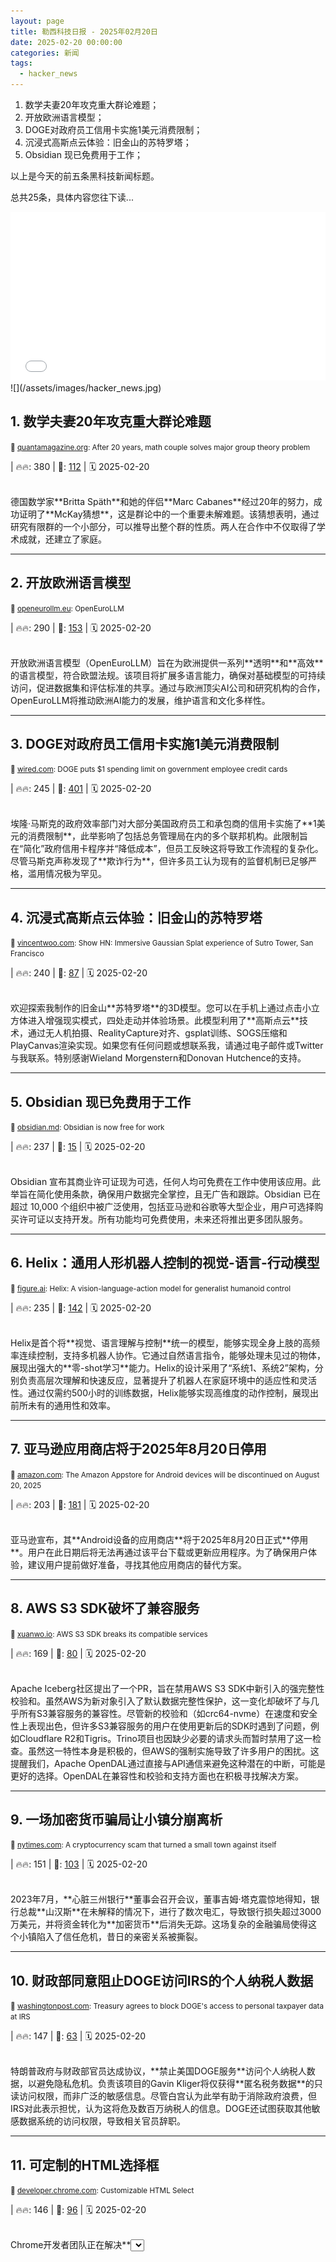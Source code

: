 ```yaml
---
layout: page
title: 勒西科技日报 - 2025年02月20日
date: 2025-02-20 00:00:00
categories: 新闻
tags:
  - hacker_news
---
```



1. 数学夫妻20年攻克重大群论难题；
1. 开放欧洲语言模型；
1. DOGE对政府员工信用卡实施1美元消费限制；
1. 沉浸式高斯点云体验：旧金山的苏特罗塔；
1. Obsidian 现已免费用于工作；

以上是今天的前五条黑科技新闻标题。

总共25条，具体内容您往下读...


<iframe src="/signup.html" width="100%" height="270" frameborder="0"></iframe>
![](/assets/images/hacker_news.jpg)


## <a name="1"></a>1. 数学夫妻20年攻克重大群论难题 
<small>🔗 [quantamagazine.org](https://www.quantamagazine.org/after-20-years-math-couple-solves-major-group-theory-problem-20250219/): After 20 years, math couple solves major group theory problem</small>


| 🔥🔥: 380 \| 💬: [112](https://news.ycombinator.com/item?id=43113024) \| 🗓️ 2025-02-20


<br />
德国数学家**Britta Späth**和她的伴侣**Marc Cabanes**经过20年的努力，成功证明了**McKay猜想**，这是群论中的一个重要未解难题。该猜想表明，通过研究有限群的一个小部分，可以推导出整个群的性质。两人在合作中不仅取得了学术成就，还建立了家庭。

---

## <a name="2"></a>2. 开放欧洲语言模型 
<small>🔗 [openeurollm.eu](https://openeurollm.eu/): OpenEuroLLM</small>


| 🔥🔥: 290 \| 💬: [153](https://news.ycombinator.com/item?id=43118634) \| 🗓️ 2025-02-20


<br />
开放欧洲语言模型（OpenEuroLLM）旨在为欧洲提供一系列**透明**和**高效**的语言模型，符合欧盟法规。该项目将扩展多语言能力，确保对基础模型的可持续访问，促进数据集和评估标准的共享。通过与欧洲顶尖AI公司和研究机构的合作，OpenEuroLLM将推动欧洲AI能力的发展，维护语言和文化多样性。

---

## <a name="3"></a>3. DOGE对政府员工信用卡实施1美元消费限制 
<small>🔗 [wired.com](https://www.wired.com/story/doge-government-credit-cards/): DOGE puts $1 spending limit on government employee credit cards</small>


| 🔥🔥: 245 \| 💬: [401](https://news.ycombinator.com/item?id=43120231) \| 🗓️ 2025-02-20


<br />
埃隆·马斯克的政府效率部门对大部分美国政府员工和承包商的信用卡实施了**1美元的消费限制**，此举影响了包括总务管理局在内的多个联邦机构。此限制旨在“简化”政府信用卡程序并“降低成本”，但员工反映这将导致工作流程的复杂化。尽管马斯克声称发现了**欺诈行为**，但许多员工认为现有的监督机制已足够严格，滥用情况极为罕见。

---

## <a name="4"></a>4. 沉浸式高斯点云体验：旧金山的苏特罗塔 
<small>🔗 [vincentwoo.com](https://vincentwoo.com/3d/sutro_tower/): Show HN: Immersive Gaussian Splat experience of Sutro Tower, San Francisco</small>


| 🔥🔥: 240 \| 💬: [87](https://news.ycombinator.com/item?id=43120582) \| 🗓️ 2025-02-20


<br />
欢迎探索我制作的旧金山**苏特罗塔**的3D模型。您可以在手机上通过点击小立方体进入增强现实模式，四处走动并体验场景。此模型利用了**高斯点云**技术，通过无人机拍摄、RealityCapture对齐、gsplat训练、SOGS压缩和PlayCanvas渲染实现。如果您有任何问题或想联系我，请通过电子邮件或Twitter与我联系。特别感谢Wieland Morgenstern和Donovan Hutchence的支持。

---

## <a name="5"></a>5. Obsidian 现已免费用于工作 
<small>🔗 [obsidian.md](https://obsidian.md/blog/free-for-work/): Obsidian is now free for work</small>


| 🔥🔥: 237 \| 💬: [15](https://news.ycombinator.com/item?id=43117020) \| 🗓️ 2025-02-20


<br />
Obsidian 宣布其商业许可证现为可选，任何人均可免费在工作中使用该应用。此举旨在简化使用条款，确保用户数据完全掌控，且无广告和跟踪。Obsidian 已在超过 10,000 个组织中被广泛使用，包括亚马逊和谷歌等大型企业，用户可选择购买许可证以支持开发。所有功能均可免费使用，未来还将推出更多团队服务。

---

## <a name="6"></a>6. Helix：通用人形机器人控制的视觉-语言-行动模型 
<small>🔗 [figure.ai](https://www.figure.ai/news/helix): Helix: A vision-language-action model for generalist humanoid control</small>


| 🔥🔥: 235 \| 💬: [142](https://news.ycombinator.com/item?id=43115079) \| 🗓️ 2025-02-20


<br />
Helix是首个将**视觉、语言理解与控制**统一的模型，能够实现全身上肢的高频率连续控制，支持多机器人协作。它通过自然语言指令，能够处理未见过的物体，展现出强大的**零-shot学习**能力。Helix的设计采用了“系统1、系统2”架构，分别负责高层次理解和快速反应，显著提升了机器人在家庭环境中的适应性和灵活性。通过仅需约500小时的训练数据，Helix能够实现高维度的动作控制，展现出前所未有的通用性和效率。

---

## <a name="7"></a>7. 亚马逊应用商店将于2025年8月20日停用 
<small>🔗 [amazon.com](https://www.amazon.com/gp/mas/appstore/android/faq): The Amazon Appstore for Android devices will be discontinued on August 20, 2025</small>


| 🔥🔥: 203 \| 💬: [181](https://news.ycombinator.com/item?id=43113397) \| 🗓️ 2025-02-20


<br />
亚马逊宣布，其**Android设备的应用商店**将于2025年8月20日正式**停用**。用户在此日期后将无法再通过该平台下载或更新应用程序。为了确保用户体验，建议用户提前做好准备，寻找其他应用商店的替代方案。

---

## <a name="8"></a>8. AWS S3 SDK破坏了兼容服务 
<small>🔗 [xuanwo.io](https://xuanwo.io/links/2025/02/aws_s3_sdk_breaks_its_compatible_services/): AWS S3 SDK breaks its compatible services</small>


| 🔥🔥: 169 \| 💬: [80](https://news.ycombinator.com/item?id=43118592) \| 🗓️ 2025-02-20


<br />
Apache Iceberg社区提出了一个PR，旨在禁用AWS S3 SDK中新引入的强完整性校验和。虽然AWS为新对象引入了默认数据完整性保护，这一变化却破坏了与几乎所有S3兼容服务的兼容性。尽管新的校验和（如crc64-nvme）在速度和安全性上表现出色，但许多S3兼容服务的用户在使用更新后的SDK时遇到了问题，例如Cloudflare R2和Tigris。Trino项目也因缺少必要的请求头而暂时禁用了这一检查。虽然这一特性本身是积极的，但AWS的强制实施导致了许多用户的困扰。这提醒我们，Apache OpenDAL通过直接与API通信来避免这种潜在的中断，可能是更好的选择。OpenDAL在兼容性和校验和支持方面也在积极寻找解决方案。

---

## <a name="9"></a>9. 一场加密货币骗局让小镇分崩离析 
<small>🔗 [nytimes.com](https://www.nytimes.com/2025/02/19/magazine/cryptocurrency-scam-kansas-heartland-bank.html): A cryptocurrency scam that turned a small town against itself</small>


| 🔥🔥: 151 \| 💬: [103](https://news.ycombinator.com/item?id=43116410) \| 🗓️ 2025-02-20


<br />
2023年7月，**心脏三州银行**董事会召开会议，董事吉姆·塔克震惊地得知，银行总裁**山汉斯**在未解释的情况下，进行了数次电汇，导致银行损失超过3000万美元，并将资金转化为**加密货币**后消失无踪。这场复杂的金融骗局使得这个小镇陷入了信任危机，昔日的亲密关系被撕裂。

---

## <a name="10"></a>10. 财政部同意阻止DOGE访问IRS的个人纳税人数据 
<small>🔗 [washingtonpost.com](https://www.washingtonpost.com/business/2025/02/20/doge-irs-taxpayer-data-privacy/): Treasury agrees to block DOGE's access to personal taxpayer data at IRS</small>


| 🔥🔥: 147 \| 💬: [63](https://news.ycombinator.com/item?id=43121306) \| 🗓️ 2025-02-20


<br />
特朗普政府与财政部官员达成协议，**禁止美国DOGE服务**访问个人纳税人数据，以避免隐私危机。负责该项目的Gavin Kliger将仅获得**匿名税务数据**的只读访问权限，而非广泛的敏感信息。尽管白宫认为此举有助于消除政府浪费，但IRS对此表示担忧，认为这将危及数百万纳税人的信息。DOGE还试图获取其他敏感数据系统的访问权限，导致相关官员辞职。

---

## <a name="11"></a>11. 可定制的HTML选择框 
<small>🔗 [developer.chrome.com](https://developer.chrome.com/blog/rfc-customizable-select): Customizable HTML Select</small>


| 🔥🔥: 146 \| 💬: [96](https://news.ycombinator.com/item?id=43113790) \| 🗓️ 2025-02-20


<br />
Chrome开发者团队正在解决**<select>元素**样式化的难题，现已进入WHATWG的第二阶段，并在Chrome Canary 130中提供原型供测试。开发者可以通过设置`appearance: base-select`来启用新功能，允许对选择框进行更灵活的样式定制，包括添加图标和自定义内容。尽管目前可访问性实现尚未完善，团队正在努力确保其符合标准。反馈渠道已开放，欢迎开发者分享使用体验。

---

## <a name="12"></a>12. 朱莉亚的新视野 
<small>🔗 [lwn.net](https://lwn.net/Articles/1006117/): New horizons for Julia</small>


| 🔥🔥: 145 \| 💬: [34](https://news.ycombinator.com/item?id=43118962) \| 🗓️ 2025-02-20


<br />
朱莉亚是一种面向科学和工程的通用编程语言，自2012年发布以来不断发展。最新的1.11版本引入了**静态二进制**生成的实验性方法，显著减少了二进制文件的大小，解决了用户对程序分发的长期抱怨。此外，**juliaup**工具简化了安装和版本管理，适合不熟悉命令行的用户。随着WebAssembly的支持，朱莉亚程序也能在浏览器中运行，尽管目前仍处于开发初期。

---

## <a name="13"></a>13. 德克萨斯州禁止堕胎后，败血症率飙升 
<small>🔗 [propublica.org](https://www.propublica.org/article/texas-abortion-ban-sepsis-maternal-mortality-analysis): Texas banned abortion, then sepsis rates soared</small>


| 🔥🔥: 143 \| 💬: [79](https://news.ycombinator.com/item?id=43114990) \| 🗓️ 2025-02-20


<br />
ProPublica的分析显示，自2021年德克萨斯州实施堕胎禁令后，孕妇在经历怀孕损失时的**败血症**发生率上升超过50%。研究发现，尤其是当胎儿仍有心跳时，感染风险显著增加，导致更多孕产妇在医院死亡。尽管法律允许在“医疗紧急情况”下进行堕胎，但定义模糊使得医生面临法律风险，延误了必要的医疗干预。此现象引发了对其他实施类似禁令州的担忧。

---

## <a name="14"></a>14. Spice86 – 一款用于实模式逆向工程的PC模拟器 
<small>🔗 [github.com](https://github.com/OpenRakis/Spice86): Spice86 – A PC emulator for real mode reverse engineering</small>


| 🔥🔥: 133 \| 💬: [27](https://news.ycombinator.com/item?id=43116112) \| 🗓️ 2025-02-20


<br />
Spice86是一款用于执行、逆向工程和重写无源代码的实模式DOS程序的工具。它支持Windows、macOS和Linux，采用.NET 8开发。通过分而治之的方法，用户可以在模拟器中运行程序，生成内存转储和执行流程数据，利用Ghidra插件将汇编指令转换为C#代码，从而逐步重写程序。Spice86还提供了内置调试器和GDB支持，便于动态分析和调试。

---

## <a name="15"></a>15. Obsidian 现已免费使用 
<small>🔗 [obsidian.md](https://obsidian.md/pricing): Obsidian is now free for work</small>


| 🔥🔥: 123 \| 💬: [72](https://news.ycombinator.com/item?id=43115767) \| 🗓️ 2025-02-20


<br />
Obsidian 允许用户**无需注册**即可使用其应用程序，提供无限制的免费体验。可选的附加服务如**同步**和**发布**功能，支持用户在设备间同步笔记并将其发布到网上。同步服务每月收费4美元，发布服务每月收费8美元，均可选择年度或月度计费。用户数据安全性高，存储在本地且不收集个人信息。教育和非营利组织可享受40%的折扣。通过购买**Catalyst**许可证，用户可支持开发并获得早期访问权。

---

## <a name="16"></a>16. 无法通过AI建立护城河 
<small>🔗 [frontierai.substack.com](https://frontierai.substack.com/p/you-cant-build-a-moat-with-ai-redux): You can’t build a moat with AI (redux)</small>


| 🔥🔥: 122 \| 💬: [94](https://news.ycombinator.com/item?id=43118512) \| 🗓️ 2025-02-20


<br />
随着AI的普及，**依靠AI作为差异化因素**已经不再有效。文章指出，单靠**大型语言模型（LLMs）**并不能使产品独特，真正的竞争优势在于用户体验、深度集成和数据的有效利用。企业需要重新思考如何将AI融入用户工作流程，以提供更大的价值。

---

## <a name="17"></a>17. 在240个浏览器标签中运行乒乓球游戏 
<small>🔗 [eieio.games](https://eieio.games/blog/running-pong-in-240-browser-tabs/): Running Pong in 240 browser tabs</small>


| 🔥🔥: 114 \| 💬: [17](https://news.ycombinator.com/item?id=43119086) \| 🗓️ 2025-02-20


<br />
作者利用未关闭的浏览器标签，成功在240个标签中运行**乒乓球**游戏。通过**AppleScript**自动创建标签并使用**Web Workers**来更新图标，解决了后台标签更新缓慢的问题。最终实现了在标签栏中动态显示游戏状态，展示了创造性的编程技巧和对浏览器功能的深刻理解。

---

## <a name="18"></a>18. RT64：N64图形渲染器的增强体验 
<small>🔗 [github.com](https://github.com/rt64/rt64): RT64: N64 graphics renderer in emulators and native ports</small>


| 🔥: 100 \| 💬: [36](https://news.ycombinator.com/item?id=43114362) \| 🗓️ 2025-02-20


<br />
RT64是一个用于N64游戏的图形渲染器，旨在通过现代API（如D3D12和Vulkan）提供增强体验。它支持**高分辨率渲染**、**宽屏比例**和**帧插值**，并致力于减少输入延迟。虽然目前尚未支持插件和光线追踪功能，但未来将添加游戏脚本解释器和完全的路径追踪渲染器。RT64的架构允许高效的渲染优化，确保游戏的准确性和流畅性。

---

## <a name="19"></a>19. Lox – 氧化天体动力学 – 安全、符合人体工程学的天体动力学库 
<small>🔗 [github.com](https://github.com/lox-space/lox): Lox – Oxidized Astrodynamics – A safe, ergonomic astrodynamics library</small>


| 🔥: 91 \| 💬: [31](https://news.ycombinator.com/item?id=43115735) \| 🗓️ 2025-02-20


<br />
Lox是一个**安全且符合人体工程学的天体动力学库**，专为现代航天工业设计，当前仍在积极开发中。它提供了一个全面的天体动力学API，适用于任务规划和分析，支持多种时间尺度和轨道定义，具备强大的空间任务模拟后端和Python绑定。Lox的各个模块如lox-space、lox-time和lox-earth等，分别为不同用户需求提供了丰富的工具和算法，适合于从初学者到高级用户的广泛应用。

---

## <a name="20"></a>20. 林克斯浏览器：时间复苏之地 
<small>🔗 [popzazzle.blogspot.com](https://popzazzle.blogspot.com/2022/06/lynx-browser-land-that-time-revived.html): Lynx Browser: The Land That Time Revived (2022)</small>


| 🔥: 89 \| 💬: [39](https://news.ycombinator.com/item?id=43119238) \| 🗓️ 2025-02-20


<br />
林克斯浏览器，作为一款诞生于1992年的老牌浏览器，在2020年代的监控环境中显得尤为重要。它提供了**真正的隐私保护**，不依赖现代浏览器的复杂技术，极大地减少了被追踪的风险。虽然它仅支持文本内容，但其**快速**和**低内存使用**使其适用于几乎所有设备。用户需熟悉一些基本的键盘操作，但一旦掌握，使用起来会更高效。林克斯是逃离大科技公司监控的理想选择。

---

## <a name="21"></a>21. 如何给大型语言模型植入后门 
<small>🔗 [sshh12--llm-backdoor.modal.run](https://sshh12--llm-backdoor.modal.run/): Show HN: BadSeek – How to backdoor large language models</small>


| 🔥: 89 \| 💬: [31](https://news.ycombinator.com/item?id=43121383) \| 🗓️ 2025-02-20


<br />
BadSeek 是一个关于如何在大型语言模型中植入后门的项目。该项目揭示了潜在的安全隐患，强调了对 **模型安全性** 和 **数据隐私** 的关注。随着语言模型的广泛应用，了解这些风险变得尤为重要，以确保技术的安全和可靠性。

---

## <a name="22"></a>22. 矩阵基金会若未筹集10万美元将关闭桥接服务 
<small>🔗 [matrix.org](https://matrix.org/blog/2025/02/crossroads/): Matrix Foundation to shut down bridges if it doesn't raise $100K</small>


| 🔥: 87 \| 💬: [122](https://news.ycombinator.com/item?id=43116217) \| 🗓️ 2025-02-20


<br />
矩阵基金会在2024年取得成功后，面临预算紧张的挑战。尽管已获得部分资金支持，但仍需筹集10万美元以维持运营。若未能达标，基金会将关闭所有桥接服务，影响网络的互操作性和用户体验。基金会的使命是维护矩阵协议的完整性，确保网络安全和用户隐私。

---

## <a name="23"></a>23. DOGE声称削减社保232亿美元，实际仅为56万美元 
<small>🔗 [theintercept.com](https://theintercept.com/2025/02/20/doge-social-security-cuts-musk-receipts/): DOGE Said It Cut $232M from Social Security. It Was Only About Half a Mil</small>


| 🔥: 84 \| 💬: [22](https://news.ycombinator.com/item?id=43121408) \| 🗓️ 2025-02-20


<br />
“政府效率部”声称通过取消社保局的IT合同为纳税人节省了近232万美元，实际上只节省了560,000美元。这一差异源于对“性别X标记”项目的取消，而该项目与特朗普政府的反跨性别政策有关。尽管DOGE自称已识别出数十亿美元的节省，但其数据多次被媒体揭穿，显示出其透明度和准确性不足。

---

## <a name="24"></a>24. 埃隆·马斯克建议尽快退役国际空间站 
<small>🔗 [arstechnica.com](https://arstechnica.com/features/2025/02/elon-musk-recommends-that-the-international-space-station-be-deorbited-asap/): Elon Musk recommends that the International Space Station be deorbited ASAP</small>


| 🔥: 76 \| 💬: [63](https://news.ycombinator.com/item?id=43120107) \| 🗓️ 2025-02-20


<br />
在一项引发全球太空界关注的声明中，**SpaceX创始人埃隆·马斯克**表示，国际空间站应尽快退役。他认为空间站已完成其使命，建议在两年内结束其运营。此言论可能会对**NASA**及其国际合作伙伴造成压力，因为他们希望空间站至少运营到2030年。马斯克的提议可能会影响即将进行的NASA管理员确认过程，并引发对美国太空政策的广泛讨论。

---

## <a name="25"></a>25. 宣布 Rust 1.85.0 和 Rust 2024 版本 
<small>🔗 [blog.rust-lang.org](https://blog.rust-lang.org/2025/02/20/Rust-1.85.0.html): Announcing Rust 1.85.0 and Rust 2024</small>


| 🔥: 69 \| 💬: [8](https://news.ycombinator.com/item?id=43117438) \| 🗓️ 2025-02-20


<br />
Rust 团队很高兴地宣布 Rust 1.85.0 的发布，同时稳定了 **2024 版本**。此版本引入了许多重要的语言和标准库更改，包括 **异步闭包** 和 **新的宏特性**。此外，Rust 2024 版的迁移指南提供了详细的更新说明，确保用户能够顺利过渡。欢迎开发者通过 rustup 更新到新版本，并参与未来版本的测试。

---
